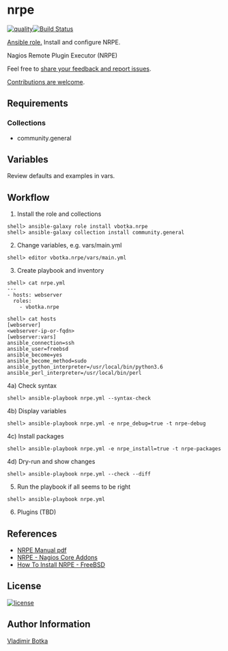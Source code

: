 # nrpe

[![quality](https://img.shields.io/ansible/quality/27910)](https://galaxy.ansible.com/vbotka/nrpe)[![Build Status](https://travis-ci.org/vbotka/ansible-nrpe.svg?branch=master)](https://travis-ci.org/vbotka/ansible-nrpe)

[Ansible role.](https://galaxy.ansible.com/vbotka/nrpe/) Install and configure NRPE.

Nagios Remote Plugin Executor (NRPE)

Feel free to [share your feedback and report issues](https://github.com/vbotka/ansible-nrpe/issues).

[Contributions are welcome](https://github.com/firstcontributions/first-contributions).


## Requirements

### Collections

- community.general


## Variables

Review defaults and examples in vars.


## Workflow

1) Install the role and collections

```
shell> ansible-galaxy role install vbotka.nrpe
shell> ansible-galaxy collection install community.general
```

2) Change variables, e.g. vars/main.yml

```
shell> editor vbotka.nrpe/vars/main.yml
```

3) Create playbook and inventory

```
shell> cat nrpe.yml
---
- hosts: webserver
  roles:
    - vbotka.nrpe
```

```
shell> cat hosts
[webserver]
<webserver-ip-or-fqdn>
[webserver:vars]
ansible_connection=ssh
ansible_user=freebsd
ansible_become=yes
ansible_become_method=sudo
ansible_python_interpreter=/usr/local/bin/python3.6
ansible_perl_interpreter=/usr/local/bin/perl
```

4a) Check syntax

```
shell> ansible-playbook nrpe.yml --syntax-check
```

4b) Display variables

```
shell> ansible-playbook nrpe.yml -e nrpe_debug=true -t nrpe-debug
```

4c) Install packages

```
shell> ansible-playbook nrpe.yml -e nrpe_install=true -t nrpe-packages
```

4d) Dry-run and show changes

```
shell> ansible-playbook nrpe.yml --check --diff
```

5) Run the playbook if all seems to be right

```
shell> ansible-playbook nrpe.yml
```

6) Plugins (TBD)
		

## References

- [NRPE Manual pdf](http://nagios.sourceforge.net/docs/nrpe/NRPE.pdf)
- [NRPE - Nagios Core Addons](https://assets.nagios.com/downloads/nagioscore/docs/nagioscore/4/en/addons.html#nrpe)
- [How To Install NRPE - FreeBSD](https://support.nagios.com/kb/article.php?id=515#FreeBSD)


## License

[![license](https://img.shields.io/badge/license-BSD-red.svg)](https://www.freebsd.org/doc/en/articles/bsdl-gpl/article.html)


## Author Information

[Vladimir Botka](https://botka.link)
